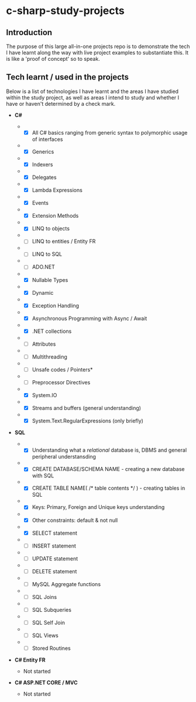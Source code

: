 # c-sharp-study-projects

## Introduction
The purpose of this large all-in-one projects repo is to demonstrate the tech I have learnt along the way with live project examples to substantiate this. It is like a 'proof of concept' so to speak.


## Tech learnt / used in the projects
Below is a list of technologies I have learnt and the areas I have studied within the study project, as well as areas I intend to study and whether I have or haven't determined by a check mark.


- **C#**
  * - [x] All C# basics ranging from generic syntax to polymorphic usage of interfaces
  * - [x] Generics
  * - [x] Indexers
  * - [x] Delegates
  * - [x] Lambda Expressions
  * - [x] Events
  * - [x] Extension Methods
  * - [x] LINQ to objects
  * - [ ] LINQ to entities / Entity FR
  * - [ ] LINQ to SQL
  * - [ ] ADO.NET 
  * - [x] Nullable Types
  * - [x] Dynamic
  * - [x] Exception Handling
  * - [x] Asynchronous Programming with Async / Await 
  * - [x] .NET collections
  * - [ ] Attributes
  * - [ ] Multithreading
  * - [ ] Unsafe codes / Pointers*
  * - [ ] Preprocessor Directives
  * - [x] System.IO
  * - [x] Streams and buffers (general understanding)
  * - [x] System.Text.RegularExpressions (only briefly)
  
- **SQL**
  * - [x] Understanding what a *relational* database is, DBMS and general peripheral understansding
  * - [x] CREATE DATABASE/SCHEMA NAME - creating a new database with SQL
  * - [x] CREATE TABLE NAME( /* table contents */ ) - creating tables in SQL
  * - [x] Keys: Primary, Foreign and Unique keys understanding
  * - [x] Other constraints: default & not null
  * - [x] SELECT statement
  * - [ ] INSERT statement
  * - [ ] UPDATE statement
  * - [ ] DELETE statement
  * - [ ] MySQL Aggregate functions
  * - [ ] SQL Joins
  * - [ ] SQL Subqueries
  * - [ ] SQL Self Join
  * - [ ] SQL Views
  * - [ ] Stored Routines

- **C# Entity FR**
  * Not started

- **C# ASP.NET CORE / MVC**
  * Not started
 
